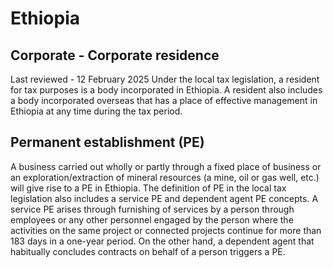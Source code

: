 # Ethiopia
## Corporate - Corporate residence
Last reviewed - 12 February 2025
Under the local tax legislation, a resident for tax purposes is a body incorporated in Ethiopia. A resident also includes a body incorporated overseas that has a place of effective management in Ethiopia at any time during the tax period.
## Permanent establishment (PE)
A business carried out wholly or partly through a fixed place of business or an exploration/extraction of mineral resources (a mine, oil or gas well, etc.) will give rise to a PE in Ethiopia. The definition of PE in the local tax legislation also includes a service PE and dependent agent PE concepts.
A service PE arises through furnishing of services by a person through employees or any other personnel engaged by the person where the activities on the same project or connected projects continue for more than 183 days in a one-year period. On the other hand, a dependent agent that habitually concludes contracts on behalf of a person triggers a PE.
